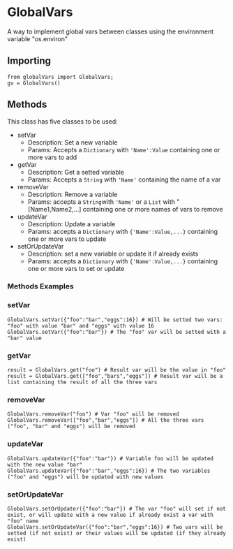 # GlobalVars
 A way to implement global vars between classes using the environment variable "os.environ"

## Importing
``` 
from globalVars import GlobalVars;
gv = GlobalVars()
```

## Methods
This class has five classes to be used:

* setVar
	* Description: Set a new variable
	* Params: Accepts a `Dictionary` with `'Name':Value` containing one or more vars to add 
* getVar
	* Description: Get a setted variable
	* Params: Accepts a `String` with `'Name'` containing the name of a var
* removeVar 
	* Description: Remove a variable
	* Params: accepts a `String`with `'Name'` or a `List` with "[Name1,Name2,...] containing one or more names of vars to remove
* updateVar
	* Description: Update a variable
	* Params: accepts a `Dictionary` with `{'Name':Value,...}` containing one or more vars to update
* setOrUpdateVar
	* Description: set a new variable or update it if already exists
	* Params: accepts a `Dictionary` with `{'Name':Value,...}` containing one or more vars to set or update


### Methods Examples

### setVar
```
GlobalVars.setVar({"foo":"bar","eggs":16}) # Will be setted two vars: "foo" with value "bar" and "eggs" with value 16
GlobalVars.setVar({"foo":"bar"}) # The "foo" var will be setted with a "bar" value
```

### getVar
```
result = GlobalVars.get("foo") # Result var will be the value in "foo"
result = GlobalVars.get(["foo","bars","eggs"]) # Result var will be a list containing the result of all the three vars
```

### removeVar
```
GlobalVars.removeVar("foo") # Var "foo" will be removed
GlobalVars.removeVar(["foo","bar","eggs"]) # All the three vars ("foo", "bar" and "eggs") will be removed
```

### updateVar
```
GlobalVars.updateVar({"foo":"bar"}) # Variable foo will be updated with the new value "bar"
GlobalVars.updateVar({"foo":"bar","eggs":16}) # The two variables ("foo" and "eggs") will be updated with new values
```

### setOrUpdateVar
```
GlobalVars.setOrUpdater({"foo":"bar"}) # The var "foo" will set if not exist, or will update with a new value if already exist a var with "foo" name
GlobalVars.setOrUpdateVar({"foo":"bar","eggs":16}) # Two vars will be setted (if not exist) or their values will be updated (if they already exist)

```
